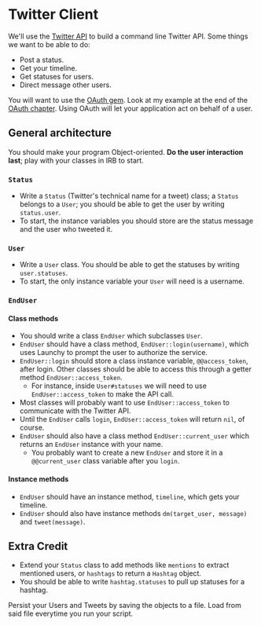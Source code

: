 # Twitter Client

We'll use the [Twitter API][api-docs] to build a command line Twitter
API. Some things we want to be able to do:

* Post a status.
* Get your timeline.
* Get statuses for users.
* Direct message other users.

You will want to use the [OAuth gem][oauth-github]. Look at my example
at the end of the [OAuth chapter][oauth-chapter]. Using OAuth will let
your application act on behalf of a user.

## General architecture

You should make your program Object-oriented. **Do the user interaction
last**; play with your classes in IRB to start.

### `Status`

* Write a `Status` (Twitter's technical name for a tweet) class; a
  `Status` belongs to a `User`; you should be able to get the user by
  writing `status.user`.
* To start, the instance variables you should store are the status
  message and the user who tweeted it.

### `User`

* Write a `User` class. You should be able to get the statuses by
  writing `user.statuses`.
* To start, the only instance variable your `User` will need is a
  username.

### `EndUser`

#### Class methods

* You should write a class `EndUser` which subclasses `User`.
* `EndUser` should have a class method,
  `EndUser::login(username)`, which uses Launchy to prompt the
  user to authorize the service.
* `EndUser::login` should store a class instance variable,
  `@@access_token`, after login. Other classes should be able to
  access this through a getter method `EndUser::access_token`.
    * For instance, inside `User#statuses` we will need to use
      `EndUser::access_token` to make the API call.
* Most classes will probably want to use `EndUser::access_token`
  to communicate with the Twitter API.
* Until the `EndUser` calls `login`, `EndUser::access_token` will
  return `nil`, of course.
* `EndUser` should also have a class method
  `EndUser::current_user` which returns an `EndUser` instance with
  your name.
    * You probably want to create a new `EndUser` and store it in a
      `@@current_user` class variable after you `login`.

#### Instance methods

* `EndUser` should have an instance method, `timeline`, which gets
  your timeline.
* `EndUser` should also have instance methods `dm(target_user,
  message)` and `tweet(message)`.

## Extra Credit

* Extend your `Status` class to add methods like `mentions` to extract
  mentioned users, or `hashtags` to return a `Hashtag` object.
* You should be able to write `hashtag.statuses` to pull up statuses
  for a hashtag.

Persist your Users and Tweets by saving the objects to a file. Load
from said file everytime you run your script.

[api-docs]: https://dev.twitter.com/docs/api/1.1
[oauth-github]: https://github.com/oauth/oauth-ruby
[oauth-chapter]: ../the-web/oauth.md
